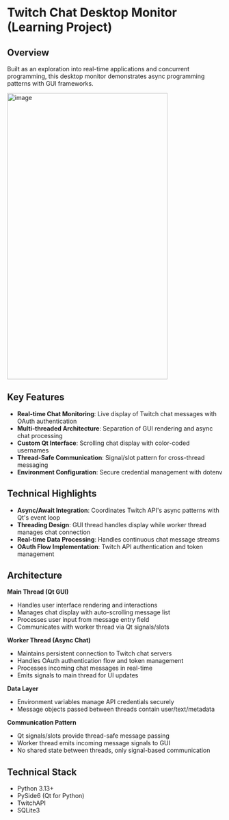 # Twitch Chat Desktop Monitor (Learning Project)
## Overview

Built as an exploration into real-time applications and concurrent programming, this desktop monitor demonstrates async programming patterns with GUI frameworks.

<img width="375" height="668" alt="image" src="https://github.com/user-attachments/assets/e6311ede-f068-488a-9b51-de32f039a1d3" />

## Key Features

- **Real-time Chat Monitoring**: Live display of Twitch chat messages with OAuth authentication
- **Multi-threaded Architecture**: Separation of GUI rendering and async chat processing
- **Custom Qt Interface**: Scrolling chat display with color-coded usernames
- **Thread-Safe Communication**: Signal/slot pattern for cross-thread messaging
- **Environment Configuration**: Secure credential management with dotenv

## Technical Highlights

- **Async/Await Integration**: Coordinates Twitch API's async patterns with Qt's event loop
- **Threading Design**: GUI thread handles display while worker thread manages chat connection
- **Real-time Data Processing**: Handles continuous chat message streams
- **OAuth Flow Implementation**: Twitch API authentication and token management

## Architecture

**Main Thread (Qt GUI)**
- Handles user interface rendering and interactions
- Manages chat display with auto-scrolling message list
- Processes user input from message entry field
- Communicates with worker thread via Qt signals/slots

**Worker Thread (Async Chat)**
- Maintains persistent connection to Twitch chat servers
- Handles OAuth authentication flow and token management
- Processes incoming chat messages in real-time
- Emits signals to main thread for UI updates

**Data Layer**
- Environment variables manage API credentials securely
- Message objects passed between threads contain user/text/metadata

**Communication Pattern**
- Qt signals/slots provide thread-safe message passing
- Worker thread emits incoming message signals to GUI
- No shared state between threads, only signal-based communication

## Technical Stack
- Python 3.13+
- PySide6 (Qt for Python)
- TwitchAPI
- SQLite3
